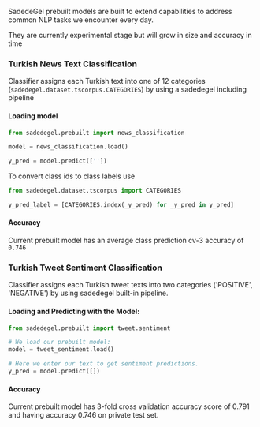 SadedeGel prebuilt models are built to extend capabilities to address common NLP tasks we encounter every day.

They are currently experimental stage but will grow in size and accuracy in time

### Turkish News Text Classification

Classifier assigns each Turkish text into one of 12 categories (`sadedegel.dataset.tscorpus.CATEGORIES`)
by using a sadedegel including pipeline

#### Loading model

```python
from sadedegel.prebuilt import news_classification

model = news_classification.load()

y_pred = model.predict([''])
```

To convert class ids to class labels use

```python
from sadedegel.dataset.tscorpus import CATEGORIES

y_pred_label = [CATEGORIES.index(_y_pred) for _y_pred in y_pred]
```

#### Accuracy

Current prebuilt model has an average class prediction cv-3 accuracy of `0.746`

### Turkish Tweet Sentiment Classification

Classifier assigns each Turkish tweet texts into two categories ('POSITIVE', 'NEGATIVE') by using sadedegel built-in pipeline.

#### Loading and Predicting with the Model:

```python
from sadedegel.prebuilt import tweet.sentiment

# We load our prebuilt model:
model = tweet_sentiment.load()

# Here we enter our text to get sentiment predictions.
y_pred = model.predict([])
```

#### Accuracy

Current prebuilt model has 3-fold cross validation accuracy score of 0.791 and having accuracy 0.746 on private test set.